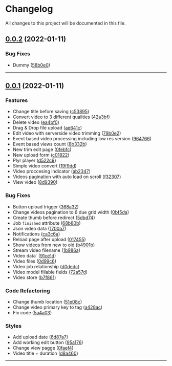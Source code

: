 <!--- BEGIN HEADER -->
# Changelog

All changes to this project will be documented in this file.
<!--- END HEADER -->

## [0.0.2](https://github.com/ChrisToxz/FreeStream/compare/v0.0.1...v0.0.2) (2022-01-11)
### Bug Fixes

* Dummy ([58b0e0](https://github.com/ChrisToxz/FreeStream/commit/58b0e017c1f6e2a69820f6780e4a5235b977d5f7))


---

## [0.0.1](https://github.com/ChrisToxz/FreeStream/compare/96eb676bd1480e9d80af786e187301f374f210c8...v0.0.1) (2022-01-11)
### Features

* Change title before saving ([c53895](https://github.com/ChrisToxz/FreeStream/commit/c53895e85f074ce48f5c81ab948dbb34f58c6cc9))
* Convert video to 3 different qualities ([42a3bf](https://github.com/ChrisToxz/FreeStream/commit/42a3bff159593b68b444c84b4b55178f46011743))
* Delete video ([ea4bf0](https://github.com/ChrisToxz/FreeStream/commit/ea4bf07bb34f18101c9ab6502766b53467cdb172))
* Drag & Drop file upload ([ae641c](https://github.com/ChrisToxz/FreeStream/commit/ae641c9db1d95ba7def821e5fe5131324ac371e9))
* Edit video with serverside video trimming ([79b0e2](https://github.com/ChrisToxz/FreeStream/commit/79b0e2bcaf2c002811dca210b9bccf966eacba5d))
* Event based video processing including low res version ([964766](https://github.com/ChrisToxz/FreeStream/commit/9647665e2ca16a6316d9f760d83104e5aaa379fe))
* Event based views count ([8b332b](https://github.com/ChrisToxz/FreeStream/commit/8b332b82bd7faf0e616aa4c913d48b7115c38feb))
* New trim edit page ([0febfc](https://github.com/ChrisToxz/FreeStream/commit/0febfc22d573b0130dd5150e4f5646581fcfdc4d))
* New upload form ([c01922](https://github.com/ChrisToxz/FreeStream/commit/c019228b7b9ca152d44b40c63c03b821a6b39218))
* Plyr player ([d522c9](https://github.com/ChrisToxz/FreeStream/commit/d522c99625817de2d6337421e329211a759724fe))
* Simple video convert ([19f9dd](https://github.com/ChrisToxz/FreeStream/commit/19f9dd06578a0104a592d7ef17c371901877dbaf))
* Video proccesing indicator ([ab2347](https://github.com/ChrisToxz/FreeStream/commit/ab2347a836e1f1e1d277df23f0eefe1dc7e4b815))
* Videos pagination with auto load on scroll ([f32307](https://github.com/ChrisToxz/FreeStream/commit/f32307625f41dee8458814638d07601f38b0f4ff))
* View video ([8d9390](https://github.com/ChrisToxz/FreeStream/commit/8d9390fe533299ef84d08544056ea59375d0a13e))

### Bug Fixes

* Button upload trigger ([368a32](https://github.com/ChrisToxz/FreeStream/commit/368a32acde41d8352a1df74bf39c369fa912195c))
* Change videos pagination to 6 due grid width ([0bf5da](https://github.com/ChrisToxz/FreeStream/commit/0bf5da45cbf39e66f8099555d8e2ed21a4515e41))
* Create thumb before redirect ([5dbd74](https://github.com/ChrisToxz/FreeStream/commit/5dbd7438d04ec75cdfdc327ea3a987c90bda1cbd))
* Job `finished` attribute ([68b80b](https://github.com/ChrisToxz/FreeStream/commit/68b80bf7cbfaaa77e1cf0008ab3052fba6125f47))
* Json video data ([1700a7](https://github.com/ChrisToxz/FreeStream/commit/1700a72181feadd764a9aee318ab24854ccfc30a))
* Notifications ([ca3c6a](https://github.com/ChrisToxz/FreeStream/commit/ca3c6a02fed5a89003f5ebbc5b054fd434fe0fcf))
* Reload page after upload ([017455](https://github.com/ChrisToxz/FreeStream/commit/01745568a2e74987f924ad8b580665e74a817c7e))
* Show videos from new to old ([b4901b](https://github.com/ChrisToxz/FreeStream/commit/b4901b854824172146cd8ad0456a9f1da239c538))
* Stream video filename ([1b986a](https://github.com/ChrisToxz/FreeStream/commit/1b986af208e30f3a090721d8dfba6f570d0f205f))
* Video data` ([91ce1d](https://github.com/ChrisToxz/FreeStream/commit/91ce1d08568b61c7441d005fb84dc920048cf9aa))
* Video files ([0d99c6](https://github.com/ChrisToxz/FreeStream/commit/0d99c6c7c48887be61ecfa4434df070fa0631c9c))
* Video job relationship ([d0dedc](https://github.com/ChrisToxz/FreeStream/commit/d0dedcef913f65dfbb647e80b0718a7e3362207e))
* Video model fillable fields ([72a57d](https://github.com/ChrisToxz/FreeStream/commit/72a57d8bd268c0c2c008c19541cad0520a2a0b3d))
* Video store ([b7f861](https://github.com/ChrisToxz/FreeStream/commit/b7f861f67b2f42c15709123d7e3b35f4551c8e5b))

### Code Refactoring

* Change thumb location ([51e08c](https://github.com/ChrisToxz/FreeStream/commit/51e08c4cbcd0c4d514918b8f56c623aa3c76e154))
* Change video primary key to tag ([a428ac](https://github.com/ChrisToxz/FreeStream/commit/a428ac4e57c1d1c474ce83b1fb9a37dae8354ca7))
* Fix code ([5a4a03](https://github.com/ChrisToxz/FreeStream/commit/5a4a03b5b2e53969def8141a5e9b2e3b6bb003b4))

### Styles

* Add upload date ([6d87a7](https://github.com/ChrisToxz/FreeStream/commit/6d87a70879a5e1d6d6fa5d6d7d3994ec5485f417))
* Add working edit button ([95a176](https://github.com/ChrisToxz/FreeStream/commit/95a176079ab4fba3102bd039593177f058d249ab))
* Change view pagge ([0faef4](https://github.com/ChrisToxz/FreeStream/commit/0faef42160121b347e85290cc57325b85519ff1e))
* Video title + duration ([d8a460](https://github.com/ChrisToxz/FreeStream/commit/d8a460f82b2d6ee490f64b9ae4402a316ef141f7))


---

